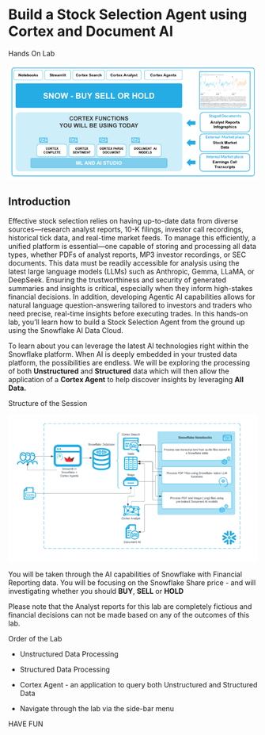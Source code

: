 # <h0black>Build a Stock Selection Agent using </h0black><h0blue>Cortex and Document AI</h0blue>



<h1sub>Hands On Lab</h1sub>

![alt text](image-1.png)

## <h1sub>Introduction</h1sub>

Effective stock selection relies on having up-to-date data from diverse sources—research analyst reports, 10-K filings, investor call recordings, historical tick data, and real-time market feeds. To manage this efficiently, a unified platform is essential—one capable of storing and processing all data types, whether PDFs of analyst reports, MP3 investor recordings, or SEC documents.
This data must be readily accessible for analysis using the latest large language models (LLMs) such as Anthropic, Gemma, LLaMA, or DeepSeek. Ensuring the trustworthiness and security of generated summaries and insights is critical, especially when they inform high-stakes financial decisions.
In addition, developing Agentic AI capabilities allows for natural language question-answering tailored to investors and traders who need precise, real-time insights before executing trades.
In this hands-on lab, you’ll learn how to build a Stock Selection Agent from the ground up using the Snowflake AI Data Cloud.


To learn about you can leverage the latest AI technologies right within the Snowflake platform.  When AI is deeply embedded in your trusted data platform, the possibilities are endless. We will be exploring the processing of both **Unstructured** and **Structured** data which will then allow the application of a **Cortex Agent** to help discover insights by leveraging **All Data.**




<h1sub>Structure of the Session</h1sub>

![alt text](assets/architecture.png)

You will be taken through the AI capabilities of Snowflake with Financial Reporting data.  You will be focusing on the Snowflake Share price - and will investigating whether you should **BUY**, **SELL** or **HOLD**

Please note that the Analyst reports for this lab are completely fictious and financial decisions can not be made based on any of the outcomes of this lab.

<h1sub>Order of the Lab</h1sub>

-    Unstructured Data Processing

-    Structured Data Processing

-    Cortex Agent - an application to query both Unstructured and Structured Data

-    Navigate through the lab via the side-bar menu

<h1sub>HAVE FUN</h1sub>






